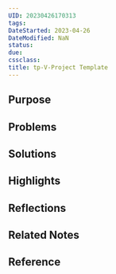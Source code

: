 ```yaml
---
UID: 20230426170313
tags: 
DateStarted: 2023-04-26
DateModified: NaN
status: 
due: 
cssclass: 
title: tp-V-Project Template
---
```


## Purpose

## Problems

## Solutions

## Highlights

## Reflections

## Related Notes

## Reference
